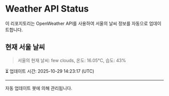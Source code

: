 
# Weather API Status

이 리포지토리는 OpenWeather API를 사용하여 서울의 날씨 정보를 자동으로 업데이트합니다.

## 현재 서울 날씨
> 서울의 현재 날씨: few clouds, 온도: 16.05°C, 습도: 43%

⏳ 업데이트 시간: 2025-10-29 14:23:17 (UTC)

---
자동 업데이트 봇에 의해 관리됩니다.

